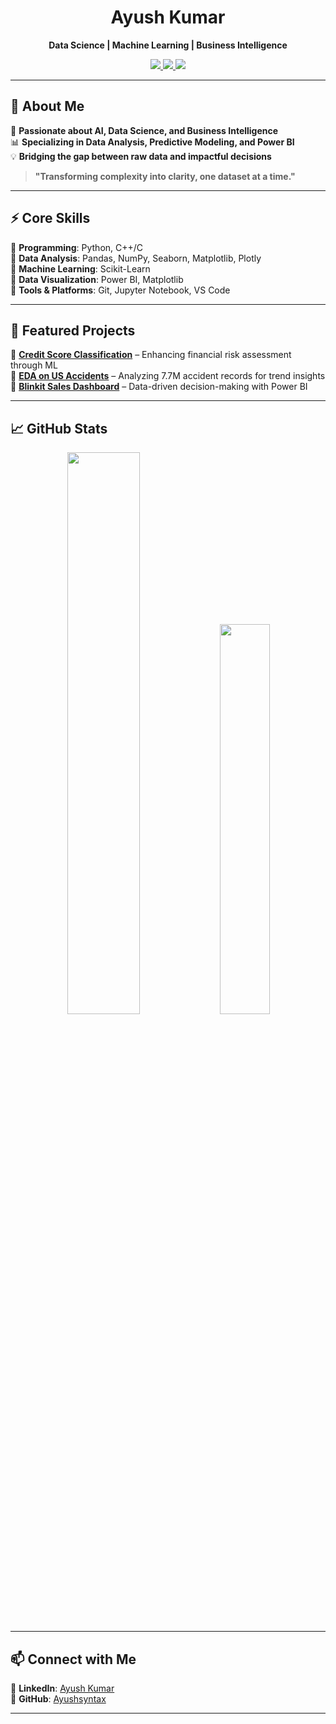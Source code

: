 <!-- Ayush Kumar | Data Scientist | AI & ML Enthusiast -->

<h1 align="center">Ayush Kumar</h1>
<p align="center">
  <b>Data Science | Machine Learning | Business Intelligence</b>
</p>

<p align="center">
  <a href="https://www.linkedin.com/in/ayush-kumar-0a7b85303">
    <img src="https://img.shields.io/badge/LinkedIn-0A66C2?style=flat-square&logo=linkedin&logoColor=white">
  </a>
  <a href="https://x.com/AyushSyntax">
    <img src="https://img.shields.io/badge/Twitter-1DA1F2?style=flat-square&logo=twitter&logoColor=white">
  </a>
  <a href="https://github.com/Ayushsyntax">
    <img src="https://img.shields.io/badge/GitHub-181717?style=flat-square&logo=github&logoColor=white">
  </a>
</p>

---

## **🔹 About Me**
🚀 **Passionate about AI, Data Science, and Business Intelligence**  
📊 **Specializing in Data Analysis, Predictive Modeling, and Power BI**  
💡 **Bridging the gap between raw data and impactful decisions**  

> **"Transforming complexity into clarity, one dataset at a time."**

---

## **⚡ Core Skills**
📌 **Programming**: Python, C++/C  
📌 **Data Analysis**: Pandas, NumPy, Seaborn, Matplotlib, Plotly  
📌 **Machine Learning**: Scikit-Learn  
📌 **Data Visualization**: Power BI, Matplotlib  
📌 **Tools & Platforms**: Git, Jupyter Notebook, VS Code  

---

## **📌 Featured Projects**
🔹 **[Credit Score Classification](https://github.com/Ayushsyntax/Credit-Score-Classification)** – Enhancing financial risk assessment through ML  
🔹 **[EDA on US Accidents](https://github.com/Ayushsyntax/EDA-US-Accidents)** – Analyzing 7.7M accident records for trend insights  
🔹 **[Blinkit Sales Dashboard](https://github.com/Ayushsyntax/Blinkit-Analysis)** – Data-driven decision-making with Power BI  

---

## **📈 GitHub Stats**
<p align="center">
  <img src="https://github-readme-streak-stats.herokuapp.com?user=Ayushsyntax&theme=graywhite&hide_border=true" width="48%">
  <img src="https://github-readme-stats.vercel.app/api/top-langs/?username=Ayushsyntax&layout=compact&theme=graywhite&hide_border=true" width="40%">
</p>

---

## **📫 Connect with Me**
📍 **LinkedIn**: [Ayush Kumar](https://www.linkedin.com/in/ayush-kumar-0a7b85303)    
📌 **GitHub**: [Ayushsyntax](https://github.com/Ayushsyntax)  

---

